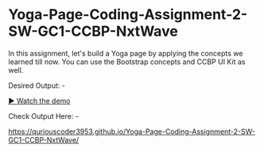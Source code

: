# Yoga-Page-Coding-Assignment-2-SW-GC1-CCBP-NxtWave

In this assignment, let's build a Yoga page by applying the concepts we learned till now. You can use the Bootstrap concepts and CCBP UI Kit as well.


Desired Output: -

[▶ Watch the demo](https://github.com/quriousCoder3953/Yoga-Page-Coding-Assignment-2-SW-GC1-CCBP-NxtWave/blob/main/media/yoga-page-cass-2-sw-gc1.mp4)



Check Output Here: -

https://quriouscoder3953.github.io/Yoga-Page-Coding-Assignment-2-SW-GC1-CCBP-NxtWave/
